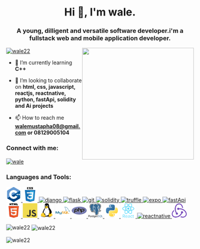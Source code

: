 <h1 align="center">Hi 👋, I'm wale.</h1>
<h3 align="center">A young, dilligent and versatile software developer.i'm a fullstack web and mobile application developer.</h3>
<img align="right"src='https://c.tenor.com/F-Hiz_YBVXwAAAAC/bibeknaik-busy.gif' width="300px" height="300px"/>
<p align="left"> <a href="https://github.com/ryo-ma/github-profile-trophy"><img src="https://github-profile-trophy.vercel.app/?username=wale22" alt="wale22" /></a> </p>

- 🌱 I’m currently learning **C++**

- 👯 I’m looking to collaborate on **html, css, javascript, reactjs, reactnative, python, fastApi, solidity and Ai projects**

- 📫 How to reach me **walemustapha08@gmail.com or 08129005104**

<h3 align="left">Connect with me:</h3>
<p align="left">
<a href="https://dev.to/wale" target="blank"><img align="center" src="https://raw.githubusercontent.com/rahuldkjain/github-profile-readme-generator/master/src/images/icons/Social/devto.svg" alt="wale" height="30" width="40" /></a>
</p>

<h3 align="left">Languages and Tools:</h3>
<p align="left"> <a href="https://www.w3schools.com/cpp/" target="_blank" rel="noreferrer"> <img src="https://raw.githubusercontent.com/devicons/devicon/master/icons/cplusplus/cplusplus-original.svg" alt="cplusplus" width="40" height="40"/> </a> <a href="https://www.w3schools.com/css/" target="_blank" rel="noreferrer"> <img src="https://raw.githubusercontent.com/devicons/devicon/master/icons/css3/css3-original-wordmark.svg" alt="css3" width="40" height="40"/> </a> <a href="https://www.djangoproject.com/" target="_blank" rel="noreferrer"> <img src="https://cdn.worldvectorlogo.com/logos/django.svg" alt="django" width="40" height="40"/> </a> <a href="https://flask.palletsprojects.com/" target="_blank" rel="noreferrer"> <img src="https://www.vectorlogo.zone/logos/pocoo_flask/pocoo_flask-icon.svg" alt="flask" width="40" height="40"/> </a> <a href="https://git-scm.com/" target="_blank" rel="noreferrer"> <img src="https://www.vectorlogo.zone/logos/git-scm/git-scm-icon.svg" alt="git" width="40" height="40"/> </a> 
  <a href="https://soliditylang.org/" target="_blank" rel="noreferrer"> <img src="https://docs.soliditylang.org/en/v0.8.21/_static/img/logo.svg" alt="solidity" width="40" height="40"/> </a>
   <a href="https://trufflesuite.com/" target="_blank" rel="noreferrer"> <img src="https://trufflesuite.com/assets/logo.png" alt="truffle" width="40" height="40"/> </a>   
  <a href="https://expo.dev/" target="_blank" rel="noreferrer"> <img src="https://images.crunchbase.com/image/upload/c_lpad,h_170,w_170,f_auto,b_white,q_auto:eco,dpr_1/q4q8emquy5eivdz4quk7" alt="expo" width="40" height="40"/> </a>
  <a href="https://fastapi.tiangolo.com/" target="_blank" rel="noreferrer"> <img src="https://fastapi.tiangolo.com/img/logo-margin/logo-teal.png" alt="fastApi" width="100" height="40"/> </a>
  <a href="https://www.w3.org/html/" target="_blank" rel="noreferrer"> <img src="https://raw.githubusercontent.com/devicons/devicon/master/icons/html5/html5-original-wordmark.svg" alt="html5" width="40" height="40"/> </a> <a href="https://developer.mozilla.org/en-US/docs/Web/JavaScript" target="_blank" rel="noreferrer"> <img src="https://raw.githubusercontent.com/devicons/devicon/master/icons/javascript/javascript-original.svg" alt="javascript" width="40" height="40"/> </a> <a href="https://www.linux.org/" target="_blank" rel="noreferrer"> <img src="https://raw.githubusercontent.com/devicons/devicon/master/icons/linux/linux-original.svg" alt="linux" width="40" height="40"/> </a> <a href="https://www.mysql.com/" target="_blank" rel="noreferrer"> <img src="https://raw.githubusercontent.com/devicons/devicon/master/icons/mysql/mysql-original-wordmark.svg" alt="mysql" width="40" height="40"/> </a> <a href="https://www.php.net" target="_blank" rel="noreferrer"> <img src="https://raw.githubusercontent.com/devicons/devicon/master/icons/php/php-original.svg" alt="php" width="40" height="40"/> </a> <a href="https://www.postgresql.org" target="_blank" rel="noreferrer"> <img src="https://raw.githubusercontent.com/devicons/devicon/master/icons/postgresql/postgresql-original-wordmark.svg" alt="postgresql" width="40" height="40"/> </a> <a href="https://www.python.org" target="_blank" rel="noreferrer"> <img src="https://raw.githubusercontent.com/devicons/devicon/master/icons/python/python-original.svg" alt="python" width="40" height="40"/> </a> <a href="https://reactjs.org/" target="_blank" rel="noreferrer"> <img src="https://raw.githubusercontent.com/devicons/devicon/master/icons/react/react-original-wordmark.svg" alt="react" width="40" height="40"/> </a> <a href="https://reactnative.dev/" target="_blank" rel="noreferrer"> <img src="https://reactnative.dev/img/header_logo.svg" alt="reactnative" width="40" height="40"/> </a> <a href="https://redux.js.org" target="_blank" rel="noreferrer"> <img src="https://raw.githubusercontent.com/devicons/devicon/master/icons/redux/redux-original.svg" alt="redux" width="40" height="40"/> </a> </p>

<p><img align="left" src="https://github-readme-stats.vercel.app/api/top-langs?username=wale22&show_icons=true&locale=en&layout=compact" alt="wale22" /></p>

<p>&nbsp;<img align="center" src="https://github-readme-stats.vercel.app/api?username=wale22&show_icons=true&locale=en" alt="wale22" /></p>

<p><img align="center" src="https://github-readme-streak-stats.herokuapp.com/?user=wale22&" alt="wale22" /></p>

